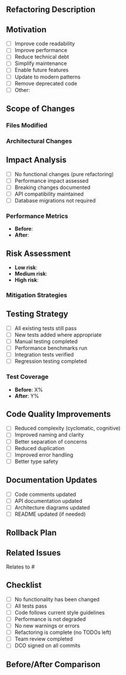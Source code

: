 <!--
SPDX-FileCopyrightText: 2025 BrainCraft.io
SPDX-License-Identifier: CC0-1.0
-->

## Refactoring Description
<!-- What is being refactored and why? -->

## Motivation
<!-- Why is this refactoring necessary? -->
- [ ] Improve code readability
- [ ] Improve performance
- [ ] Reduce technical debt
- [ ] Simplify maintenance
- [ ] Enable future features
- [ ] Update to modern patterns
- [ ] Remove deprecated code
- [ ] Other: 

## Scope of Changes
<!-- What parts of the codebase are affected? -->

### Files Modified
<!-- List key files or components being refactored -->

### Architectural Changes
<!-- Describe any architectural improvements -->

## Impact Analysis
- [ ] No functional changes (pure refactoring)
- [ ] Performance impact assessed
- [ ] Breaking changes documented
- [ ] API compatibility maintained
- [ ] Database migrations not required

### Performance Metrics
<!-- If applicable, provide before/after performance metrics -->
- **Before**: 
- **After**: 

## Risk Assessment
<!-- What risks does this refactoring introduce? -->
- **Low risk**: 
- **Medium risk**: 
- **High risk**: 

### Mitigation Strategies
<!-- How are you mitigating the identified risks? -->

## Testing Strategy
- [ ] All existing tests still pass
- [ ] New tests added where appropriate
- [ ] Manual testing completed
- [ ] Performance benchmarks run
- [ ] Integration tests verified
- [ ] Regression testing completed

### Test Coverage
<!-- Has test coverage been maintained or improved? -->
- **Before**: X%
- **After**: Y%

## Code Quality Improvements
<!-- What specific improvements does this refactoring bring? -->
- [ ] Reduced complexity (cyclomatic, cognitive)
- [ ] Improved naming and clarity
- [ ] Better separation of concerns
- [ ] Reduced duplication
- [ ] Improved error handling
- [ ] Better type safety

## Documentation Updates
- [ ] Code comments updated
- [ ] API documentation updated
- [ ] Architecture diagrams updated
- [ ] README updated (if needed)

## Rollback Plan
<!-- How can this be rolled back if issues arise? -->

## Related Issues
<!-- Link to technical debt or refactoring tickets -->
Relates to #

## Checklist
- [ ] No functionality has been changed
- [ ] All tests pass
- [ ] Code follows current style guidelines
- [ ] Performance is not degraded
- [ ] No new warnings or errors
- [ ] Refactoring is complete (no TODOs left)
- [ ] Team review completed
- [ ] DCO signed on all commits

## Before/After Comparison
<!-- If helpful, show code structure or metrics before and after -->